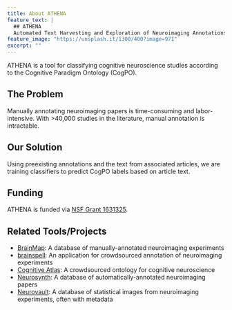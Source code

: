 ```yaml
---
title: About ATHENA
feature_text: |
  ## ATHENA
  Automated Text Harvesting and Exploration of Neuroimaging Annotations (ATHENA) is a tool for classifying cognitive neuroscience studies according to the Cognitive Paradigm Ontology (CogPO).
feature_image: "https://unsplash.it/1300/400?image=971"
excerpt: ""
---
```


ATHENA is a tool for classifying cognitive neuroscience studies according to the Cognitive Paradigm Ontology (CogPO).

## The Problem
Manually annotating neuroimaging papers is time-consuming and labor-intensive. With >40,000 studies in the literature, manual annotation is intractable.

## Our Solution
Using preexisting annotations and the text from associated articles, we are training classifiers to predict CogPO labels based on article text.

## Funding
ATHENA is funded via [NSF Grant 1631325](https://www.nsf.gov/awardsearch/showAward?AWD_ID=1631325).

## Related Tools/Projects
* [BrainMap](http://www.brainmap.org): A database of manually-annotated neuroimaging experiments
* [brainspell](https://brainspell.herokuapp.com): An application for crowdsourced annotation of neuroimaging experiments
* [Cognitive Atlas](http://www.cognitiveatlas.org): A crowdsourced ontology for cognitive neuroscience
* [Neurosynth](http://neurosynth.org): A database of automatically-annotated neuroimaging papers
* [Neurovault](http://www.neurovault.org): A database of statistical images from neuroimaging experiments, often with metadata

